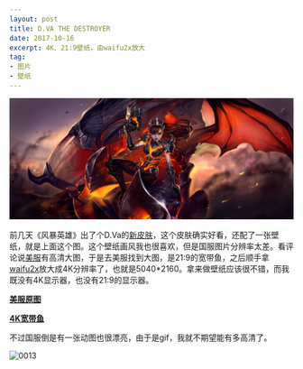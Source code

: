 ```yaml
---
layout: post
title: D.VA THE DESTROYER
date: 2017-10-16
excerpt: 4K、21:9壁纸，由waifu2x放大
tag: 
- 图片
- 壁纸
---
```


![0012](../img/0012.jpg)

前几天《风暴英雄》出了个D.Va的[新皮肤](http://heroes.blizzard.cn/article/blog/7251)，这个皮肤确实好看，还配了一张壁纸，就是上面这个图。这个壁纸画风我也很喜欢，但是国服图片分辨率太差。看评论说[美服](http://us.battle.net/heroes/en/blog/21072296/all-shall-burn-beneath-the-shadow-of-dva-the-destroyer-10-3-2017)有高清大图，于是去美服找到大图，是21:9的宽带鱼，之后顺手拿[waifu2x](http://windfire007.com/waifu2x/)放大成4K分辨率了，也就是5040*2160。拿来做壁纸应该很不错，而我既没有4K显示器，也没有21:9的显示器。

[**美服原图**](https://bnetcmsus-a.akamaihd.net/cms/content_folder_media/SJMTEE2YY5T91506381365048.png)

[**4K宽带鱼**](../file/0009.7z)

不过国服倒是有一张动图也很漂亮，由于是gif，我就不期望能有多高清了。

![0013](../img/0013.gif)